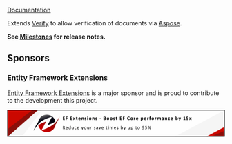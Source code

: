 [Documentation](https://github.com/VerifyTests/Verify.Aspose)

Extends [Verify](https://github.com/VerifyTests/Verify) to allow verification of documents via [Aspose](https://www.aspose.com/).<!-- singleLineInclude: intro. path: /docs/intro.include.md -->

**See [Milestones](https://github.com/VerifyTests/Verify.Aspose/milestones?state=closed) for release notes.**


## Sponsors


### Entity Framework Extensions<!-- include: zzz. path: /docs/zzz.include.md -->

[Entity Framework Extensions](https://entityframework-extensions.net/?utm_source=simoncropp&utm_medium=Verify.Aspose) is a major sponsor and is proud to contribute to the development this project.

[![Entity Framework Extensions](https://raw.githubusercontent.com/VerifyTests/Verify.Aspose/refs/heads/main/docs/zzz.png)](https://entityframework-extensions.net/?utm_source=simoncropp&utm_medium=Verify.Aspose)<!-- endInclude -->
